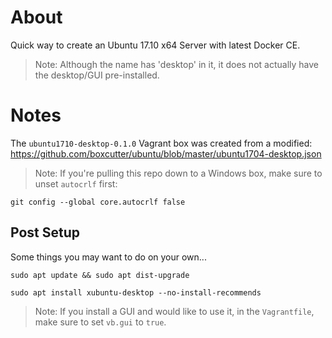 # About
Quick way to create an Ubuntu 17.10 x64 Server with latest Docker CE.

> Note: Although the name has 'desktop' in it, it does not actually have the desktop/GUI pre-installed.

# Notes
The `ubuntu1710-desktop-0.1.0` Vagrant box was created from a modified:
https://github.com/boxcutter/ubuntu/blob/master/ubuntu1704-desktop.json

> Note: If you're pulling this repo down to a Windows box, make sure to unset `autocrlf` first:

    git config --global core.autocrlf false

## Post Setup
Some things you may want to do on your own...

    sudo apt update && sudo apt dist-upgrade
    
    sudo apt install xubuntu-desktop --no-install-recommends

> Note: If you install a GUI and would like to use it, in the `Vagrantfile`, make sure to set `vb.gui` to `true`.

